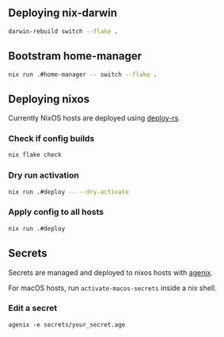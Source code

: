 ## Deploying nix-darwin

```sh
darwin-rebuild switch --flake .
```

## Bootstram home-manager

```sh
nix run .#home-manager -- switch --flake .
```

## Deploying nixos

Currently NixOS hosts are deployed using [deploy-rs](https://github.com/serokell/deploy-rs).


### Check if config builds

```sh
nix flake check
```

### Dry run activation

```sh
nix run .#deploy -- --dry-activate
```


### Apply config to all hosts

```sh
nix run .#deploy
```

## Secrets

Secrets are managed and deployed to nixos hosts with [agenix](https://github.com/ryantm/agenix).

For macOS hosts, run `activate-macos-secrets` inside a nix shell.

### Edit a secret

```
agenix -e secrets/your_secret.age
```
